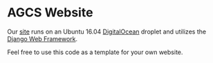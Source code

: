 # AGCS Website
Our [site](https://alphageek.xyz) runs on an Ubuntu 16.04 [DigitalOcean](https://m.do.co/c/9b25b239d056) droplet and utilizes the [Django Web Framework](https://www.djangoproject.com/).

Feel free to use this code as a template for your own website.
